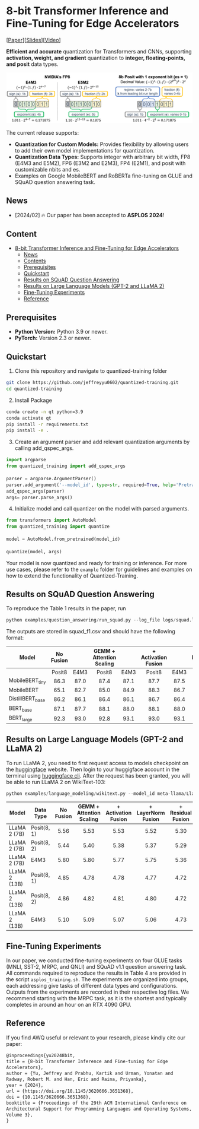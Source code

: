 # 8-bit Transformer Inference and Fine-Tuning for Edge Accelerators
[[Paper](https://dl.acm.org/doi/10.1145/3620666.3651368)][[Slides](https://drive.google.com/file/d/16v3UhnWab2K_1wiDTYgXy1ZUNN-hCi7M/view?usp=sharing)][[Video](https://www.youtube.com/watch?v=lqW-8MQ2uFw)]

**Efficient and accurate** quantization for Transformers and CNNs, supporting **activation, weight, and gradient** quantization to **integer, floating-points, and posit** data types.

![overview](figures/overview.png)

The current release supports:

- **Quantization for Custom Models:** Provides flexibility by allowing users to add their own model implementations for quantization.
- **Quantization Data Types:** Supports integer with arbitrary bit width, FP8 (E4M3 and E5M2), FP6 (E3M2 and E2M3), FP4 (E2M1), and posit with customizable nbits and es.
- Examples on Google MobileBERT and RoBERTa fine-tuning on GLUE and SQuAD question answering task.

## News
- [2024/02] 🔥 Our paper has been accepted to **ASPLOS 2024**!

## Content

- [8-bit Transformer Inference and Fine-Tuning for Edge Accelerators](#8-bit-transformer-inference-and-fine-tuning-for-edge-accelerators)
  - [News](#news)
  - [Contents](#contents)
  - [Prerequisites](#prerequisites)
  - [Quickstart](#quickstart)
  - [Results on SQuAD Question Answering](#results-on-squad-question-answering)
  - [Results on Large Language Models (GPT-2 and LLaMA 2)](#results-on-large-language-models-gpt-2-and-llama-2)
  - [Fine-Tuning Experiments](#fine-tuning-experiments)
  - [Reference](#reference)

## Prerequisites

- **Python Version:** Python 3.9 or newer.
- **PyTorch:** Version 2.3 or newer.

## Quickstart

1. Clone this repository and navigate to quantized-training folder
```bash
git clone https://github.com/jeffreyyu0602/quantized-training.git
cd quantized-training
```

2. Install Package
```bash
conda create -n qt python=3.9
conda activate qt
pip install -r requirements.txt
pip install -e .
```

3. Create an argument parser and add relevant quantization arguments by calling add_qspec_args.

```python
import argparse
from quantized_training import add_qspec_args

parser = argparse.ArgumentParser()
parser.add_argument('--model_id', type=str, required=True, help='Pretrained model identifier')
add_qspec_args(parser)
args= parser.parse_args()

```

4. Initialize model and call quantizer on the model with parsed arguments.
```python
from transformers import AutoModel
from quantized_training import quantize

model = AutoModel.from_pretrained(model_id)

quantize(model, args)
```

Your model is now quantized and ready for training or inference. For more use cases, please refer to the `example` folder for guidelines and examples on how to extend the functionality of Quantized-Training.

## Results on SQuAD Question Answering

To reproduce the Table 1 results in the paper, run
```python
python examples/question_answering/run_squad.py --log_file logs/squad.log --out_file squad
```
The outputs are stored in squad_f1.csv and should have the following format:

| Model                      | No Fusion     || GEMM + Attention Scaling || + Activation Fusion || + LayerNorm Fusion || + Residual Fusion ||
|----------------------------|:------:|:-----:|:------:|:----------------:|:------:|:-----------:|:------:|:----------:|:------:|:---------:|
|                            | Posit8 | E4M3  | Posit8 | E4M3             | Posit8 | E4M3        | Posit8 | E4M3       | Posit8 | E4M3      |
| MobileBERT<sub>tiny</sub>  | 86.3   | 87.0  | 87.4   | 87.1             | 87.7   | 87.5        | 87.9   | 87.8       | 88.4   | 88.1      |
| MobileBERT                 | 65.1   | 82.7  | 85.0   | 84.9             | 88.3   | 86.7        | 89.0   | 87.9       | 89.4   | 88.6      |
| DistillBERT<sub>base</sub> | 86.2   | 86.1  | 86.4   | 86.1             | 86.7   | 86.4        | 86.7   | 86.5       | 86.7   | 86.5      |
| BERT<sub>base</sub>        | 87.1   | 87.7  | 88.1   | 88.0             | 88.1   | 88.0        | 88.1   | 88.0       | 88.1   | 88.0      |
| BERT<sub>large</sub>       | 92.3   | 93.0  | 92.8   | 93.1             | 93.0   | 93.1        | 93.0   | 93.2       | 93.1   | 93.1      |

## Results on Large Language Models (GPT-2 and LLaMA 2)

To run LLaMA 2, you need to first request access to models checkpoint on the [huggingface](https://huggingface.co/meta-llama/Llama-2-7b-hf) website. Then login to your huggigface account in the terminal using [huggingface cli](https://huggingface.co/docs/huggingface_hub/en/guides/cli). After the request has been granted, you will be able to run LLaMA 2 on WikiText-103:
```python
python examples/language_modeling/wikitext.py --model_id meta-llama/Llama-2-13b-hf --max_length 1024 --stride 512
```

| Model         | Data Type   | No Fusion     | GEMM + Attention Scaling | + Activation Fusion | + LayerNorm Fusion | + Residual Fusion |
|---------------|-------------|:-------------:|:------------------------:|:-------------------:|:------------------:|:-----------------:|
| LLaMA 2 (7B)  | Posit(8, 1) | 5.56 | 5.53 | 5.53 | 5.52 | 5.30 |
| LLaMA 2 (7B)  | Posit(8, 2) | 5.44 | 5.40 | 5.38 | 5.37 | 5.29 |
| LLaMA 2 (7B)  | E4M3        | 5.80 | 5.80 | 5.77 | 5.75 | 5.36 |
| LLaMA 2 (13B) | Posit(8, 1) | 4.85 | 4.78 | 4.78 | 4.77 | 4.72 |
| LLaMA 2 (13B) | Posit(8, 2) | 4.86 | 4.82 | 4.81 | 4.80 | 4.72 |
| LLaMA 2 (13B) | E4M3        | 5.10 | 5.09 | 5.07 | 5.06 | 4.73 |

## Fine-Tuning Experiments

In our paper, we conducted fine-tuning experiments on four GLUE tasks (MNLI, SST-2, MRPC, and QNLI) and SQuAD v1.1 question answering task. All commands required to reproduce the results in Table 4 are provided in the script `asplos_training.sh`. The experiments are organized into groups, each addressing give tasks of different data types and configurations. Outputs from the experiments are recorded in their respective log files. We recommend starting with the MRPC task, as it is the shortest and typically completes in around an hour on an RTX 4090 GPU.

## Reference

If you find AWQ useful or relevant to your research, please kindly cite our paper:

```
@inproceedings{yu20248bit,
title = {8-bit Transformer Inference and Fine-tuning for Edge Accelerators},
author = {Yu, Jeffrey and Prabhu, Kartik and Urman, Yonatan and Radway, Robert M. and Han, Eric and Raina, Priyanka},
year = {2024},
url = {https://doi.org/10.1145/3620666.3651368},
doi = {10.1145/3620666.3651368},
booktitle = {Proceedings of the 29th ACM International Conference on Architectural Support for Programming Languages and Operating Systems, Volume 3},
}
```
